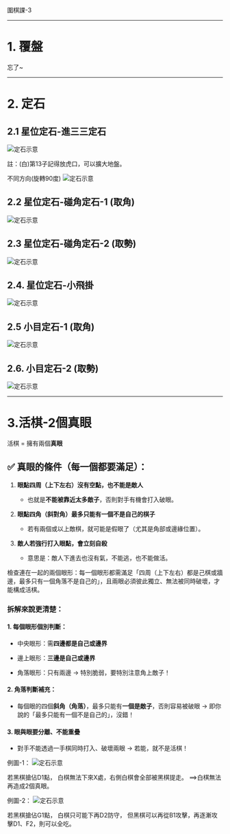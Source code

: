 圍棋課-3

---

# 1. 覆盤

忘了~

---

# 2. 定石
## 2.1 星位定石-進三三定石  
![定石示意](./圍棋課-3/星位定石-進三三定石-1.png)

註：(白)第13子記得放虎口，可以擴大地盤。

不同方向(旋轉90度)
![定石示意](./圍棋課-3/星位定石-進三三定石-1-rot90.png)

## 2.2 星位定石-碰角定石-1 (取角)
![定石示意](./圍棋課-3/星位定石-碰角定石-1.png)

## 2.3 星位定石-碰角定石-2 (取勢)
![定石示意](./圍棋課-3/星位定石-碰角定石-2.png)


## 2.4. 星位定石-小飛掛
![定石示意](./圍棋課-3/星位定石-小飛掛角.png)

## 2.5 小目定石-1 (取角)
![定石示意](./圍棋課-3/小目定石-1.png)

## 2.6. 小目定石-2 (取勢)
![定石示意](./圍棋課-3/小目定石-2.png)


---

# 3.活棋-2個真眼

活棋 = 擁有兩個**真眼**

## ✅ 真眼的條件（每一個都要滿足）：

1. **眼點四周（上下左右）沒有空點，也不能是敵人**
    
    - 也就是**不能被靠近太多敵子**，否則對手有機會打入破眼。
        
2. **眼點四角（斜對角）最多只能有一個不是自己的棋子**
    
    - 若有兩個或以上敵棋，就可能是假眼了（尤其是角部或邊緣位置）。
        
3. **敵人若強行打入眼點，會立刻自殺**
    
    - 意思是：敵人下進去也沒有氣，不能逃，也不能做活。

檢查連在一起的兩個眼形：每一個眼形都需滿足「四周（上下左右）都是己棋或牆邊，最多只有一個角落不是自己的」，且兩眼必須彼此獨立、無法被同時破壞，才能構成活棋。

### 拆解來說更清楚：

#### 1. **每個眼形個別判斷**：

- 中央眼形：需**四邊都是自己或邊界**
    
- 邊上眼形：**三邊是自己或邊界**
    
- 角落眼形：只有兩邊 → 特別脆弱，要特別注意角上敵子！
    

#### 2. **角落判斷補充**：

- 每個眼的四個**斜角（角落）**，最多只能有**一個是敵子**，否則容易被破眼 → 即你說的「最多只能有一個不是自己的」，沒錯！
    

#### 3. **眼與眼要分離、不能重疊**

- 對手不能透過一手棋同時打入、破壞兩眼 → 若能，就不是活棋！



例圖-1：
![定石示意](./圍棋課-3/活棋-真眼判斷-1-輔助線.png)

若黑棋搶佔D1點，
白棋無法下來X處，右側白棋會全部被黑棋提走。
==>白棋無法再造成2個真眼。

例圖-2：
![定石示意](./圍棋課-3/活棋-真眼判斷-2-輔助線.png)

若黑棋搶佔G1點，
白棋只可能下再D2防守，
但黑棋可以再從B1攻擊，再逐漸攻擊D1、F2，則可以全吃。

